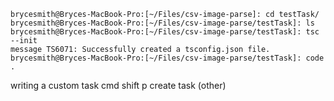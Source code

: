 ```
brycesmith@Bryces-MacBook-Pro:[~/Files/csv-image-parse]: cd testTask/
brycesmith@Bryces-MacBook-Pro:[~/Files/csv-image-parse/testTask]: ls
brycesmith@Bryces-MacBook-Pro:[~/Files/csv-image-parse/testTask]: tsc --init
message TS6071: Successfully created a tsconfig.json file.
brycesmith@Bryces-MacBook-Pro:[~/Files/csv-image-parse/testTask]: code .
```

writing a custom task
cmd shift p 
create task (other)